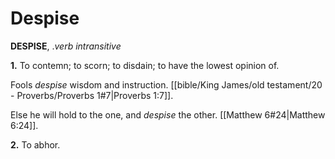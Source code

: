 # Despise

**DESPISE**, ._verb intransitive_

**1.** To contemn; to scorn; to disdain; to have the lowest opinion of.

Fools _despise_ wisdom and instruction. [[bible/King James/old testament/20 - Proverbs/Proverbs 1#7|Proverbs 1:7]].

Else he will hold to the one, and _despise_ the other. [[Matthew 6#24|Matthew 6:24]].

**2.** To abhor.
